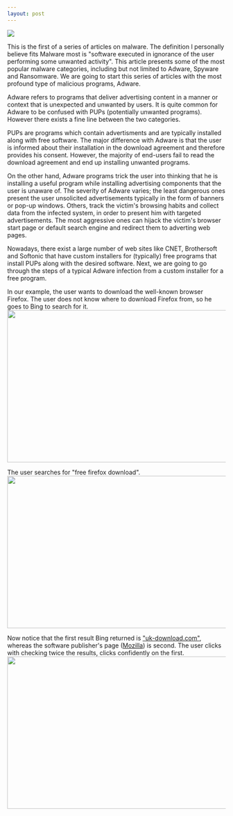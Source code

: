 ```yaml
---
layout: post
---
```

<img src="https://dl.dropboxusercontent.com/u/24331723/Matr.gif" class="fit image">

<p>
This is the first of a series of articles on malware. The definition I personally believe fits Malware most is "software executed in ignorance of the user performing some unwanted activity". This article presents some of the most popular malware categories, including but not limited to Adware, Spyware and Ransomware. We are going to start this series of articles with the most profound type of malicious programs, Adware. 
</p>

<p>
Adware refers to programs that deliver advertising content in a manner or context that
is unexpected and unwanted by users. It is quite common for Adware to be confused with PUPs (potentially unwanted
programs). However there exists a fine line between the two categories. 
<p>
PUPs are programs which contain advertisments and are typically installed along with  free software. The major difference with Adware is that the user is informed about their installation in the download agreement and therefore provides his consent. However, the majority of end-users fail to read the download agreement and end up installing unwanted programs.
</p>
<p>
On the other hand, Adware programs trick the
user into thinking that he is installing a useful program while installing advertising components that the user is unaware of.
The severity of Adware varies; the least dangerous ones present the user unsolicited advertisements typically in
the form of banners or pop-up windows. Others, track the victim's browsing habits and collect data from the infected system, in order to present him with targeted advertisements. The most aggressive ones can hijack the victim's browser start page
or default search engine and redirect them to adverting web pages.
</p>

<p>
Nowadays, there exist a large number of web sites like CNET, Brothersoft
and Softonic that have custom installers for (typically) free programs that
install PUPs along with the desired software. Next, we are going to go through the steps of a typical Adware infection from a custom installer for a free program. 
</p>
<p>
In our example, the user wants to download the well-known browser Firefox. The user does not know where to download Firefox from, so he goes to Bing to search for it. 
<img src="https://dl.dropboxusercontent.com/u/24331723/Adware/Bing.jpg" width="650" height="350" align="middle">
</p>
<p>
The user searches for "free firefox download".
<img src="https://dl.dropboxusercontent.com/u/24331723/Adware/Bing%202.jpg" width="650" height="350" align="middle">
</p>
<p>
Now notice that the first result Bing returned is <a href="http://44116001.r.msn.com/?ld=d3xNKoO0m3G8rpzulOzMNMJzVUCUwpLHFwVMEY_9DqSJPRbiZsU9EPBOAY-o6NDH4p4IaGljh-ayaQPJoEkHu-4r22jfwGtc0lA8QbZbPYC2Gtjv7dYlnFuoJKn0Yi0MRQ265I4ccspmlJlpQH6LhxJPwKDds44PGgW7OlLN1Gwz7mo4_Y&u=uk-download.com%2f%3fp%3dff%26kw%3d8%26utm_source%3dbing%26utm_medium%3dcpc%26utm_campaign%3dUKFS%26utm_term%3dfree%2520firefox%26utm_content%3dFirefox">"uk-download.com"</a>, whereas the software publisher's page (<a href="https://www.mozilla.org/en-GB/firefox/new/">Mozilla</a>) is second. The user clicks with checking twice the results, clicks confidently on the first.
<img src="https://dl.dropboxusercontent.com/u/24331723/Adware/ukdownload.jpg" width="650" height="350" align="middle">
